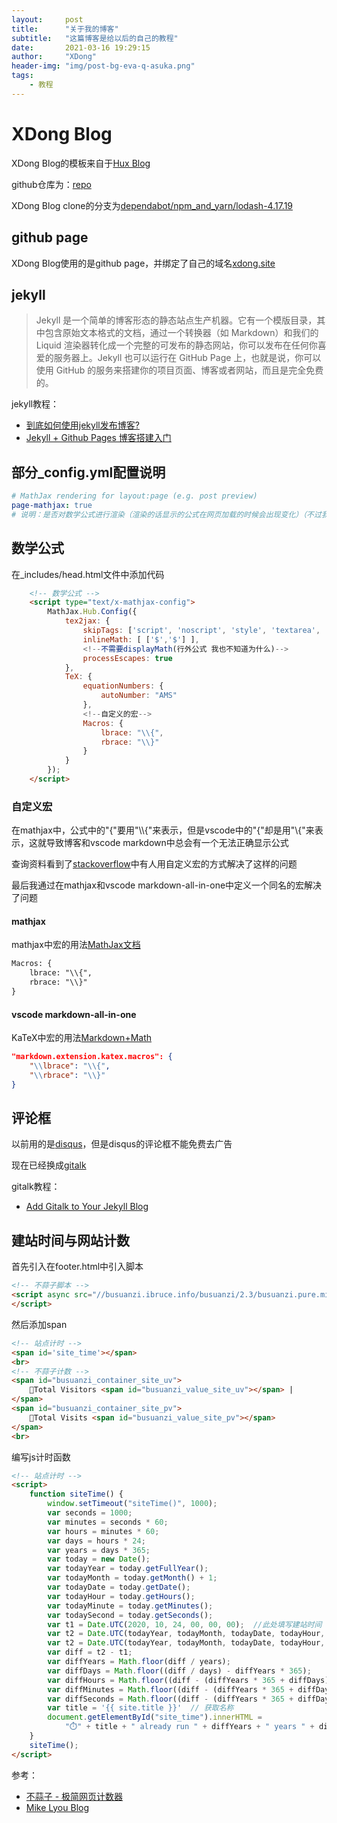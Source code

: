 ```yaml
---
layout:     post
title:      "关于我的博客"
subtitle:   "这篇博客是给以后的自己的教程"
date:       2021-03-16 19:29:15
author:     "XDong"
header-img: "img/post-bg-eva-q-asuka.png"
tags:
    - 教程
---
```



# XDong Blog

XDong Blog的模板来自于[Hux Blog](http://huangxuan.me/)

github仓库为：[repo](https://github.com/Huxpro/huxpro.github.io)

XDong Blog clone的分支为[dependabot/npm_and_yarn/lodash-4.17.19](https://github.com/Huxpro/huxpro.github.io/tree/dependabot/npm_and_yarn%2Flodash-4.17.19)

## github page

XDong Blog使用的是github page，并绑定了自己的域名[xdong.site](https://xdong.site/)

## jekyll

>Jekyll 是一个简单的博客形态的静态站点生产机器。它有一个模版目录，其中包含原始文本格式的文档，通过一个转换器（如 Markdown）和我们的 Liquid 渲染器转化成一个完整的可发布的静态网站，你可以发布在任何你喜爱的服务器上。Jekyll 也可以运行在 GitHub Page 上，也就是说，你可以使用 GitHub 的服务来搭建你的项目页面、博客或者网站，而且是完全免费的。

jekyll教程：

- [到底如何使用jekyll发布博客?](https://www.zhihu.com/question/35248182/answer/1081510662)
- [Jekyll + Github Pages 博客搭建入门](https://www.jianshu.com/p/9f198d5779e6)

## 部分_config.yml配置说明

```yml
# MathJax rendering for layout:page (e.g. post preview)
page-mathjax: true
# 说明：是否对数学公式进行渲染（渲染的话显示的公式在网页加载的时候会出现变化）（不过我现在还不知道有什么用）
```

## 数学公式

在_includes/head.html文件中添加代码

```html
    <!-- 数学公式 -->
    <script type="text/x-mathjax-config">
        MathJax.Hub.Config({
            tex2jax: {
                skipTags: ['script', 'noscript', 'style', 'textarea', 'pre', 'code'],
                inlineMath: [ ['$','$'] ],
                <!--不需要displayMath(行外公式 我也不知道为什么)-->
                processEscapes: true
            },
            TeX: {
                equationNumbers: {
                    autoNumber: "AMS"
                },
                <!--自定义的宏-->
                Macros: {
                    lbrace: "\\{",
                    rbrace: "\\}"
                }
            }
        });
    </script>
```

### 自定义宏

在mathjax中，公式中的"{"要用"\\\\{"来表示，但是vscode中的"{"却是用"\\{"来表示，这就导致博客和vscode markdown中总会有一个无法正确显示公式

查询资料看到了[stackoverflow](https://stackoverflow.com/questions/41312777/mathjax-curly-brackets-dont-show-up-using-jekyll/41312791)中有人用自定义宏的方式解决了这样的问题

最后我通过在mathjax和vscode markdown-all-in-one中定义一个同名的宏解决了问题

#### mathjax

mathjax中宏的用法[MathJax文档](http://docs.mathjax.org/en/latest/input/tex/macros.html)

```html
Macros: {
    lbrace: "\\{",
    rbrace: "\\}"
}
```

#### vscode markdown-all-in-one

KaTeX中宏的用法[Markdown+Math](https://marketplace.visualstudio.com/items?itemName=goessner.mdmath)

```json
"markdown.extension.katex.macros": {
    "\\lbrace": "\\{",
    "\\rbrace": "\\}"
}
```

## 评论框

以前用的是[disqus](https://disqus.com/)，但是disqus的评论框不能免费去广告

现在已经换成[gitalk](https://github.com/gitalk/gitalk)

gitalk教程：

- [Add Gitalk to Your Jekyll Blog](https://aerolith.ink/2018/08/25/Gitalk/)

## 建站时间与网站计数

首先引入在footer.html中引入脚本

```html
<!-- 不蒜子脚本 -->
<script async src="//busuanzi.ibruce.info/busuanzi/2.3/busuanzi.pure.mini.js">
</script>
```

然后添加span

```html
<!-- 站点计时 -->
<span id='site_time'></span>
<br>
<!-- 不蒜子计数 -->
<span id="busuanzi_container_site_uv">
    👤Total Visitors <span id="busuanzi_value_site_uv"></span> |
</span>
<span id="busuanzi_container_site_pv">
    👀Total Visits <span id="busuanzi_value_site_pv"></span>
</span>
<br>
```

编写js计时函数

```html
<!-- 站点计时 -->
<script>
    function siteTime() {
        window.setTimeout("siteTime()", 1000);
        var seconds = 1000;
        var minutes = seconds * 60;
        var hours = minutes * 60;
        var days = hours * 24;
        var years = days * 365;
        var today = new Date();
        var todayYear = today.getFullYear();
        var todayMonth = today.getMonth() + 1;
        var todayDate = today.getDate();
        var todayHour = today.getHours();
        var todayMinute = today.getMinutes();
        var todaySecond = today.getSeconds();
        var t1 = Date.UTC(2020, 10, 24, 00, 00, 00);  //此处填写建站时间
        var t2 = Date.UTC(todayYear, todayMonth, todayDate, todayHour, todayMinute, todaySecond);
        var t2 = Date.UTC(todayYear, todayMonth, todayDate, todayHour, todayMinute, todaySecond);
        var diff = t2 - t1;
        var diffYears = Math.floor(diff / years);
        var diffDays = Math.floor((diff / days) - diffYears * 365);
        var diffHours = Math.floor((diff - (diffYears * 365 + diffDays) * days) / hours);
        var diffMinutes = Math.floor((diff - (diffYears * 365 + diffDays) * days - diffHours * hours) / minutes);
        var diffSeconds = Math.floor((diff - (diffYears * 365 + diffDays) * days - diffHours * hours - diffMinutes * minutes) / seconds);
        var title = '{{ site.title }}'  // 获取名称
        document.getElementById("site_time").innerHTML =
            "⏱️" + title + " already run " + diffYears + " years " + diffDays + " days " + diffHours + " hours " + diffMinutes + " mins " + diffSeconds + " s";
    }
    siteTime();
</script>
```

参考：
- [不蒜子 - 极简网页计数器](http://busuanzi.ibruce.info/)
- [Mike Lyou Blog](https://blog.mikelyou.com/2020/08/18/busuanzi-visitor-counts-and-sitetime/)